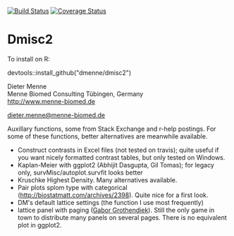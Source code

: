 [![Build Status](https://travis-ci.org/dmenne/dmisc2.svg?branch=master)](https://travis-ci.org/dmenne/dmisc2)
[![Coverage Status](https://coveralls.io/repos/dmenne/dmisc2/badge.svg?branch=master&service=github)](https://coveralls.io/github/dmenne/dmisc2?branch=master)


Dmisc2
===========================================

To install on R:

devtools::install_github("dmenne/dmisc2")


Dieter Menne   
Menne Biomed Consulting Tübingen, Germany    
http://www.menne-biomed.de   

dieter.menne@menne-biomed.de 

Auxillary functions, some from Stack Exchange and r-help postings.
For some of these functions, better alternatives are meanwhile available.

* Construct contrasts in Excel files (not tested on travis); quite useful if you want nicely formatted contrast tables, but only tested on Windows.
* Kaplan-Meier with ggplot2 (Abhijit Dasgupta, Gil Tomas); for legacy only, survMisc/autoplot.survfit looks better
* Kruschke Highest Density. Many alternatives available.
* Pair plots splom type with categorical (http://biostatmatt.com/archives/2398). Quite nice for a first look.
* DM's default lattice settings (the function I use most frequently)
* lattice panel with paging ([Gabor Grothendiek](http://stackoverflow.com/questions/9654244/multipage-lattice-panel-arrangement)). Still the only game in town to distribute many panels on several pages. There is no equivalent plot in ggplot2. 

